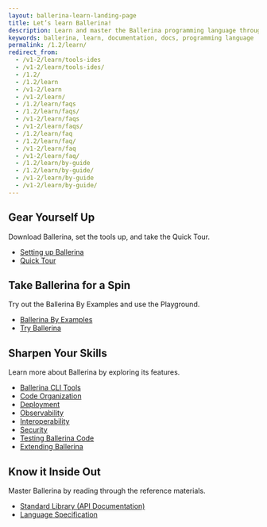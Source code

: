 ```yaml
---
layout: ballerina-learn-landing-page
title: Let’s learn Ballerina!
description: Learn and master the Ballerina programming language through setting up, Ballerina by examples, the standard library or API documentation, and how to guides.
keywords: ballerina, learn, documentation, docs, programming language
permalink: /1.2/learn/
redirect_from:
  - /v1-2/learn/tools-ides
  - /v1-2/learn/tools-ides/
  - /1.2/
  - /1.2/learn
  - /v1-2/learn
  - /v1-2/learn/
  - /1.2/learn/faqs
  - /1.2/learn/faqs/
  - /v1-2/learn/faqs
  - /v1-2/learn/faqs/
  - /1.2/learn/faq
  - /1.2/learn/faq/
  - /v1-2/learn/faq
  - /v1-2/learn/faq/
  - /1.2/learn/by-guide
  - /1.2/learn/by-guide/
  - /v1-2/learn/by-guide
  - /v1-2/learn/by-guide/
---
```


<div class="col-sm-6 col-md-6 cLearnPageContentCol">
<h2>Gear Yourself Up</h2>
   <p>Download Ballerina, set the tools up, and take the Quick Tour.</p>

   <ul class="cLearnLandingLinks">
   <li><a href="/1.2/learn/installing-ballerina/" class="cGreenLinkArrow">Setting up Ballerina</a></li>
    <li><a href="/1.2/learn/quick-tour" class="cGreenLinkArrow">Quick Tour</a></li>
   </ul>

</div>

<div class="col-sm-6 col-md-6 cLearnPageContentCol">
<h2>Take Ballerina for a Spin</h2>
    <p>Try out the Ballerina By Examples and use the Playground.</p>

   <ul class="cLearnLandingLinks">
   <li><a href="/1.2/learn/by-example" class="cGreenLinkArrow">Ballerina By Examples</a></li>
     <li><a href="https://play.ballerina.io/" class="cGreenLinkArrow">Try Ballerina</a></li>
   </ul>

</div>

<div class="col-sm-6 col-md-6  cLearnPageContentCol">
<h2>Sharpen Your Skills</h2>
   <p>Learn more about Ballerina by exploring its features.</p>

   <ul class="cLearnLandingLinks">
   <!--<li><a href="/learn/installing-ballerina//" class="cGreenLinkArrow">Ballerina User Guide</a></li>-->
   <li><a href="/1.2/learn/using-the-cli-tools/" class="cGreenLinkArrow">Ballerina CLI Tools</a></li>
   <li><a href="/1.2/learn/structuring-ballerina-code/" class="cGreenLinkArrow">Code Organization</a></li>
    <li><a href="/1.2/learn/deployment/docker/" class="cGreenLinkArrow">Deployment</a></li>
    <li><a href="/1.2/learn/observing-ballerina-code" class="cGreenLinkArrow">Observability</a></li>
    <li><a href="/1.2/learn/calling-java-code-from-ballerina" class="cGreenLinkArrow">Interoperability</a></li>
    <li><a href="/1.2/learn/writing-secure-ballerina-code" class="cGreenLinkArrow">Security</a></li>
    <li><a href="/1.2/learn/testing-ballerina-code/testing-quick-start" class="cGreenLinkArrow">Testing Ballerina Code</a></li>
    <li><a href="/1.2/learn/extending-with-compiler-extensions" class="cGreenLinkArrow">Extending Ballerina</a></li>
   </ul>

</div>

<div class="col-sm-6 col-md-6 cLearnPageContentCol">
<h2>Know it Inside Out</h2>
   <p>Master Ballerina by reading through the reference materials.</p>

   <ul class="cLearnLandingLinks">
   <li><a href="/1.2/learn/api-docs/ballerina/" class="cGreenLinkArrow">Standard Library (API Documentation)</a></li>
   <li><a href="/spec/" class="cGreenLinkArrow">Language Specification</a></li>
    <!--<li><a href="/learn/style-guide/" class="cGreenLinkArrow">Style Guide</a></li>
    <li><a href="/learn/cli-commands/" class="cGreenLinkArrow">CLI Guide</a></li>-->
   </ul>

</div>




